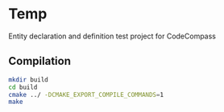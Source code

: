 # Temp
Entity declaration and definition test project for CodeCompass

## Compilation
```bash
mkdir build
cd build
cmake ../ -DCMAKE_EXPORT_COMPILE_COMMANDS=1
make 
```
